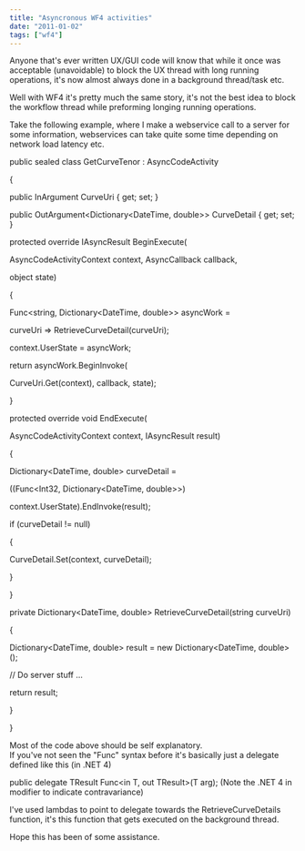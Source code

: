 ```yaml
---
title: "Asyncronous WF4 activities"
date: "2011-01-02"
tags: ["wf4"]
---
```


Anyone that's ever written UX/GUI code will know that while it once was acceptable (unavoidable) to block the UX thread with long running operations, it's now almost always done in a background thread/task etc.

Well with WF4 it's pretty much the same story, it's not the best idea to block the workflow thread while preforming longing running operations.

Take the following example, where I make a webservice call to a server for some information, webservices can take quite some time depending on network load latency etc.

public sealed class GetCurveTenor : AsyncCodeActivity

{

public InArgument<string> CurveUri { get; set; }

public OutArgument<Dictionary<DateTime, double>> CurveDetail { get; set; }

protected override IAsyncResult BeginExecute(

AsyncCodeActivityContext context, AsyncCallback callback,

object state)

{

Func<string, Dictionary<DateTime, double>> asyncWork =

curveUri => RetrieveCurveDetail(curveUri);

context.UserState = asyncWork;

return asyncWork.BeginInvoke(

CurveUri.Get(context), callback, state);

}

protected override void EndExecute(

AsyncCodeActivityContext context, IAsyncResult result)

{

Dictionary<DateTime, double> curveDetail =

((Func<Int32, Dictionary<DateTime, double>>)

context.UserState).EndInvoke(result);

if (curveDetail != null)

{

CurveDetail.Set(context, curveDetail);

}

}

private Dictionary<DateTime, double> RetrieveCurveDetail(string curveUri)

{

Dictionary<DateTime, double> result = new Dictionary<DateTime, double>();

// Do server stuff ...

return result;

}

}

Most of the code above should be self explanatory.  
If you've not seen the "Func" syntax before it's basically just a delegate defined like this (in .NET 4)

public delegate TResult Func<in T, out TResult>(T arg); (Note the .NET 4 in modifier to indicate contravariance)

I've used lambdas to point to delegate towards the RetrieveCurveDetails function, it's this function that gets executed on the background thread.

Hope this has been of some assistance.
